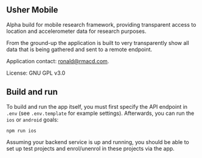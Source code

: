 ## Usher Mobile

Alpha build for mobile research framework, providing transparent access
to location and accelerometer data for research purposes.

From the ground-up the application is built to very transparently show
all data that is being gathered and sent to a remote endpoint.

Application contact: [ronald@rmacd.com](mailto:ronald@rmacd.com).

License: GNU GPL v3.0

## Build and run

To build and run the app itself, you must first specify the API endpoint
in `.env` (see `.env.template` for example settings). Afterwards, you can
run the `ios` or `android` goals:

```
npm run ios
```

Assuming your backend service is up and running, you should be able to
set up test projects and enrol/unenrol in these projects via the app.
